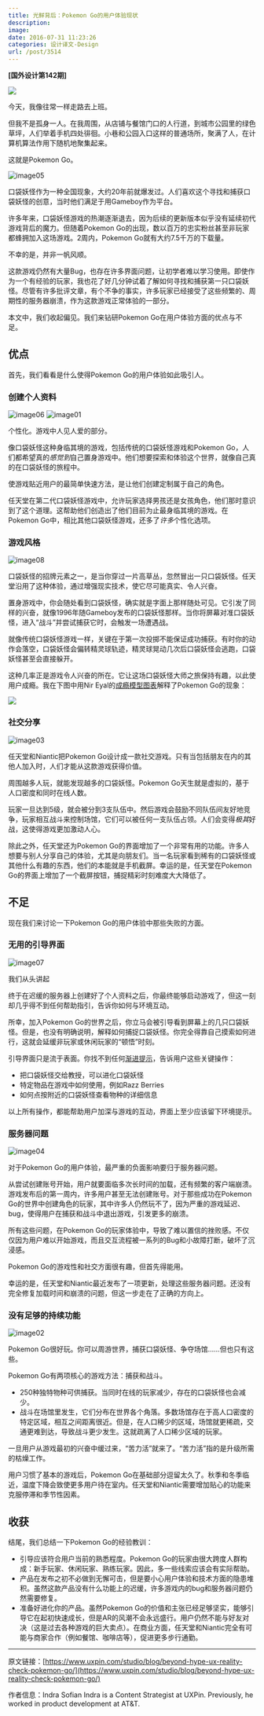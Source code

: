```yaml
---
title: 光鲜背后：Pokemon Go的用户体验现状
description: 
image: 
date: 2016-07-31 11:23:26
categories: 设计译文-Design
url: /post/3514
---
```


**[国外设计第142期]**

![](https://cdn.victor42.work/posts/2016-07/07-29/03242016-169.jpg)

今天，我像往常一样走路去上班。

但我不是孤身一人。在我周围，从店铺与餐馆门口的人行道，到城市公园里的绿色草坪，人们举着手机四处徘徊。小巷和公园入口这样的普通场所，聚满了人，在计算机算法作用下随机地聚集起来。

这就是Pokemon Go。

![image05](https://cdn.victor42.work/posts/2016-07/07-29/image05-1.jpg)

口袋妖怪作为一种全国现象，大约20年前就爆发过。人们喜欢这个寻找和捕获口袋妖怪的创意，当时他们满足于用Gameboy作为平台。

许多年来，口袋妖怪游戏的热潮逐渐退去，因为后续的更新版本似乎没有延续初代游戏背后的魔力。但随着Pokemon Go的出现，数以百万的忠实粉丝甚至非玩家都蜂拥加入这场游戏。2周内，Pokemon Go就有大约7.5千万的下载量。

不幸的是，并非一帆风顺。

这款游戏仍然有大量Bug，也存在许多界面问题，让初学者难以学习使用。即使作为一个有经验的玩家，我也花了好几分钟试着了解如何寻找和捕获第一只口袋妖怪。尽管有许多批评文章，有个不争的事实，许多玩家已经接受了这些频繁的、周期性的服务器崩溃，作为这款游戏正常体验的一部分。

本文中，我们收起偏见。我们来钻研Pokemon Go在用户体验方面的优点与不足。

## 优点

首先，我们看看是什么使得Pokemon Go的用户体验如此吸引人。

### 创建个人资料

![image06](https://cdn.victor42.work/posts/2016-07/07-29/image06-7.png)
![image01](https://cdn.victor42.work/posts/2016-07/07-29/image01-9.png)

个性化。游戏中人见人爱的部分。

像口袋妖怪这种身临其境的游戏，包括传统的口袋妖怪游戏和Pokemon Go，人们都希望真的*感觉到*自己置身游戏中。他们想要探索和体验这个世界，就像自己真的在口袋妖怪的旅程中。

使游戏贴近用户的最简单快速方法，是让他们创建定制属于自己的角色。

任天堂在第二代口袋妖怪游戏中，允许玩家选择男孩还是女孩角色，他们那时意识到了这个道理。这帮助他们创造出了他们目前为止最身临其境的游戏。在Pokemon Go中，相比其他口袋妖怪游戏，还多了*许多*个性化选项。

### 游戏风格

![image08](https://cdn.victor42.work/posts/2016-07/07-29/image08.jpg)

口袋妖怪的招牌元素之一，是当你穿过一片高草丛，忽然冒出一只口袋妖怪。任天堂沿用了这种体验，通过增强现实技术，使它尽可能真实、令人兴奋。

置身游戏中，你会随处看到口袋妖怪，确实就是字面上那样随处可见。它引发了同样的兴奋，就像1996年随Gameboy发布的口袋妖怪那样。当你将屏幕对准口袋妖怪，进入“战斗”并尝试捕获它时，会触发一场遭遇战。

就像传统口袋妖怪游戏一样，关键在于第一次投掷不能保证成功捕获。有时你的动作会落空，口袋妖怪会偏转精灵球轨迹，精灵球晃动几次后口袋妖怪会逃跑，口袋妖怪甚至会直接躲开。

这种几率正是游戏令人兴奋的所在。它让这场口袋妖怪大师之旅保持有趣，以此使用户成瘾。我在下图中用Nir Eyal的[成瘾模型图表](http://www.slideshare.net/nireyal/hooked-model)解释了Pokemon Go的现象：

![](https://cdn.victor42.work/posts/2016-07/07-29/image00-11.png)

### 社交分享

![image03](https://cdn.victor42.work/posts/2016-07/07-29/image03.jpg)

任天堂和Niantic把Pokemon Go设计成一款社交游戏。只有当包括朋友在内的其他人加入时，人们才能从这款游戏获得价值。

周围越多人玩，就能发现越多的口袋妖怪。Pokemon Go天生就是虚拟的，基于人口密度和同时在线人数。

玩家一旦达到5级，就会被分到3支队伍中。然后游戏会鼓励不同队伍间友好地竞争，玩家相互战斗来控制场馆，它们可以被任何一支队伍占领。人们会变得*极其*好战，这使得游戏更加激动人心。

除此之外，任天堂还为Pokemon Go的界面增加了一个非常有用的功能。许多人想要与别人分享自己的体验，尤其是向朋友们。当一名玩家看到稀有的口袋妖怪或其他什么有趣的东西，他们的本能就是手机截屏。幸运的是，任天堂在Pokemon Go的界面上增加了一个截屏按钮，捕捉精彩时刻难度大大降低了。

## 不足

现在我们来讨论一下Pokemon Go的用户体验中那些失败的方面。

### 无用的引导界面

![image07](https://cdn.victor42.work/posts/2016-07/07-29/image07-5.png)

我们从头讲起

终于在迟缓的服务器上创建好了个人资料之后，你最终能够启动游戏了，但这一刻却几乎得不到任何帮助指引，告诉你如何与环境互动。

所幸，加入Pokemon Go的世界之后，你立马会被引导看到屏幕上的几只口袋妖怪。但是，也没有明确说明，解释如何捕捉口袋妖怪。你完全得靠自己摸索如何进行，这就会延缓非玩家或休闲玩家的“顿悟”时刻。

引导界面只是流于表面。你找不到任何[渐进提示](http://blog.pendo.io/2016/04/07/onboarding-progressive-disclosure/)，告诉用户这些关键操作：

- 把口袋妖怪交给教授，可以进化口袋妖怪
- 特定物品在游戏中如何使用，例如Razz Berries
- 如何点按附近的口袋妖怪查看物种的详细信息

以上所有操作，都能帮助用户加深与游戏的互动，界面上至少应该留下环境提示。

### 服务器问题

![image04](https://cdn.victor42.work/posts/2016-07/07-29/image04-2.jpg)

对于Pokemon Go的用户体验，最严重的负面影响要归于服务器问题。

从尝试创建账号开始，用户就要面临多次长时间的加载，还有频繁的客户端崩溃。游戏发布后的第一周内，许多用户甚至无法创建账号。对于那些成功在Pokemon Go的世界中创建角色的玩家，其中许多人仍然玩不了，因为严重的游戏延迟、bug，使得用户在捕获和战斗中退出游戏，引发更多的崩溃。

所有这些问题，在Pokemon Go的玩家体验中，导致了难以置信的挫败感。不仅仅因为用户难以开始游戏，而且交互流程被一系列的Bug和小故障打断，破坏了沉浸感。

Pokemon Go的游戏性和社交方面很有趣，但首先得能用。

幸运的是，任天堂和Niantic最近发布了一项更新，处理这些服务器问题。还没有完全修复加载时间和崩溃的问题，但这一步走在了正确的方向上。

### 没有足够的持续功能

![image02](https://cdn.victor42.work/posts/2016-07/07-29/image02-1.jpg)

Pokemon Go很好玩。你可以周游世界，捕获口袋妖怪、争夺场馆……但也只有这些。

Pokemon Go有两项核心的游戏方法：捕获和战斗。

- 250种独特物种可供捕获。当同时在线的玩家减少，存在的口袋妖怪也会减少。
- 战斗在场馆里发生，它们分布在世界各个角落。多数场馆存在于高人口密度的特定区域，相互之间距离很近。但是，在人口稀少的区域，场馆就更稀疏，交通更难到达，导致战斗更少发生。这就疏离了人口稀少区域的玩家。

一旦用户从游戏最初的兴奋中缓过来，“苦力活”就来了。“苦力活”指的是升级所需的枯燥工作。

用户习惯了基本的游戏后，Pokemon Go在基础部分逗留太久了。秋季和冬季临近，温度下降会致使更多用户待在室内。任天堂和Niantic需要增加贴心的功能来克服停滞和季节性因素。

## 收获

结尾，我们总结一下Pokemon Go的经验教训：

- 引导应该符合用户当前的熟悉程度。Pokemon Go的玩家由很大跨度人群构成：新手玩家、休闲玩家、熟练玩家。因此，多一些线索应该会有实际帮助。
- 产品在发布之初不必做到无懈可击，但是要小心用户体验和技术方面的隐患堆积。虽然这款产品没有什么功能上的迟缓，许多游戏内的bug和服务器问题仍然需要修复。
- 准备好进化你的产品。虽然Pokemon Go的价值和主张已经足够坚实，能够引导它在起初快速成长，但是AR的风潮不会永远盛行。用户仍然不能与好友对决（这是过去各种游戏的巨大卖点）。在商业方面，任天堂和Niantic完全有可能与商家合作（例如餐馆、咖啡店等），促进更多步行通勤。

---

原文链接：[https://www.uxpin.com/studio/blog/beyond-hype-ux-reality-check-pokemon-go/](https://www.uxpin.com/studio/blog/beyond-hype-ux-reality-check-pokemon-go/)

作者信息：Indra Sofian
Indra is a Content Strategist at UXPin. Previously, he worked in product development at AT&T.